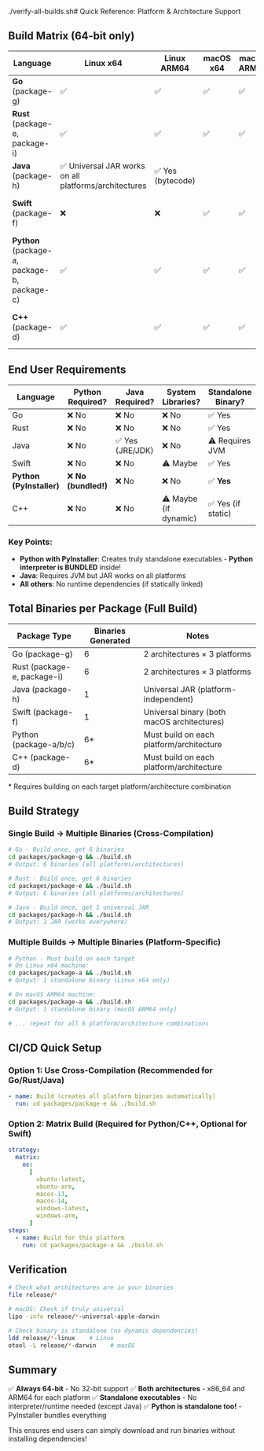 ./verify-all-builds.sh# Quick Reference: Platform & Architecture Support

## Build Matrix (64-bit only)

| Language                                     | Linux x64                                             | Linux ARM64       | macOS x64 | macOS ARM64 | Windows x64 | Windows ARM64 | Cross-Compile                |
| -------------------------------------------- | ----------------------------------------------------- | ----------------- | --------- | ----------- | ----------- | ------------- | ---------------------------- |
| **Go** (package-g)                           | ✅                                                    | ✅                | ✅        | ✅          | ✅          | ✅            | ✅ Yes (native)              |
| **Rust** (package-e, package-i)              | ✅                                                    | ✅                | ✅        | ✅          | ✅          | ✅            | ✅ Yes (with targets)        |
| **Java** (package-h)                         | ✅ Universal JAR works on all platforms/architectures | ✅ Yes (bytecode) |
| **Swift** (package-f)                        | ❌                                                    | ❌                | ✅        | ✅          | ❌          | ❌            | ⚠️ Universal (macOS only)    |
| **Python** (package-a, package-b, package-c) | ✅                                                    | ✅                | ✅        | ✅          | ✅          | ✅            | ❌ No (must build on target) |
| **C++** (package-d)                          | ✅                                                    | ✅                | ✅        | ✅          | ✅          | ✅            | ❌ No (must build on target) |

## End User Requirements

| Language                 | Python Required?     | Java Required?   | System Libraries?     | Standalone Binary? |
| ------------------------ | -------------------- | ---------------- | --------------------- | ------------------ |
| Go                       | ❌ No                | ❌ No            | ❌ No                 | ✅ Yes             |
| Rust                     | ❌ No                | ❌ No            | ❌ No                 | ✅ Yes             |
| Java                     | ❌ No                | ✅ Yes (JRE/JDK) | ❌ No                 | ⚠️ Requires JVM    |
| Swift                    | ❌ No                | ❌ No            | ⚠️ Maybe              | ✅ Yes             |
| **Python (PyInstaller)** | ❌ **No (bundled!)** | ❌ No            | ❌ No                 | ✅ **Yes**         |
| C++                      | ❌ No                | ❌ No            | ⚠️ Maybe (if dynamic) | ✅ Yes (if static) |

### Key Points:

- **Python with PyInstaller**: Creates truly standalone executables - **Python interpreter is BUNDLED** inside!
- **Java**: Requires JVM but JAR works on all platforms
- **All others**: No runtime dependencies (if statically linked)

## Total Binaries per Package (Full Build)

| Package Type                | Binaries Generated | Notes                                       |
| --------------------------- | ------------------ | ------------------------------------------- |
| Go (package-g)              | 6                  | 2 architectures × 3 platforms               |
| Rust (package-e, package-i) | 6                  | 2 architectures × 3 platforms               |
| Java (package-h)            | 1                  | Universal JAR (platform-independent)        |
| Swift (package-f)           | 1                  | Universal binary (both macOS architectures) |
| Python (package-a/b/c)      | 6\*                | Must build on each platform/architecture    |
| C++ (package-d)             | 6\*                | Must build on each platform/architecture    |

\* Requires building on each target platform/architecture combination

## Build Strategy

### Single Build → Multiple Binaries (Cross-Compilation)

```bash
# Go - Build once, get 6 binaries
cd packages/package-g && ./build.sh
# Output: 6 binaries (all platforms/architectures)

# Rust - Build once, get 6 binaries
cd packages/package-e && ./build.sh
# Output: 6 binaries (all platforms/architectures)

# Java - Build once, get 1 universal JAR
cd packages/package-h && ./build.sh
# Output: 1 JAR (works everywhere)
```

### Multiple Builds → Multiple Binaries (Platform-Specific)

```bash
# Python - Must build on each target
# On Linux x64 machine:
cd packages/package-a && ./build.sh
# Output: 1 standalone binary (Linux x64 only)

# On macOS ARM64 machine:
cd packages/package-a && ./build.sh
# Output: 1 standalone binary (macOS ARM64 only)

# ... repeat for all 6 platform/architecture combinations
```

## CI/CD Quick Setup

### Option 1: Use Cross-Compilation (Recommended for Go/Rust/Java)

```yaml
- name: Build (creates all platform binaries automatically)
  run: cd packages/package-e && ./build.sh
```

### Option 2: Matrix Build (Required for Python/C++, Optional for Swift)

```yaml
strategy:
  matrix:
    os:
      [
        ubuntu-latest,
        ubuntu-arm,
        macos-13,
        macos-14,
        windows-latest,
        windows-arm,
      ]
steps:
  - name: Build for this platform
    run: cd packages/package-a && ./build.sh
```

## Verification

```bash
# Check what architectures are in your binaries
file release/*

# macOS: Check if truly universal
lipo -info release/*-universal-apple-darwin

# Check binary is standalone (no dynamic dependencies)
ldd release/*-linux    # Linux
otool -L release/*-darwin    # macOS
```

## Summary

✅ **Always 64-bit** - No 32-bit support
✅ **Both architectures** - x86_64 and ARM64 for each platform
✅ **Standalone executables** - No interpreter/runtime needed (except Java)
✅ **Python is standalone too!** - PyInstaller bundles everything

This ensures end users can simply download and run binaries without installing dependencies!
